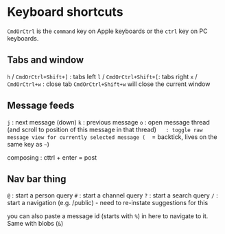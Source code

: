 # Keyboard shortcuts

`CmdOrCtrl` is the `command` key on Apple keyboards or the `ctrl` key on PC keyboards.

## Tabs and window

`h` / `CmdOrCtrl+Shift+]` : tabs left
`l` / `CmdOrCtrl+Shift+[`: tabs right
`x` / `CmdOrCtrl+w` : close tab
`CmdOrCtrl+Shift+w` will close the current window

## Message feeds

`j` : next message (down)
`k` : previous message
`o` : open message thread (and scroll to position of this message in that thread)
` ` ` : toggle raw message view for currently selected message (` ` ` = backtick, lives on the same key as `~`)

composing : cttrl + enter = post

## Nav bar thing

`@` : start a person query
`#` : start a channel query
`?` : start a search query
`/` : start a navigation  (e.g. /public)  - need to re-instate suggestions for this

you can also paste a message id (starts with `%`) in here to navigate to it. Same with blobs (`&`)

